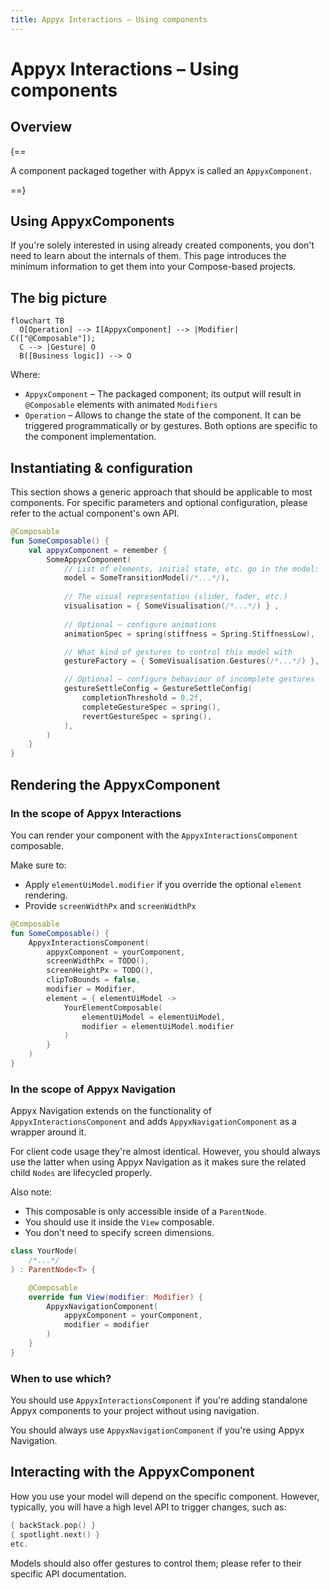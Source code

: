 ```yaml
---
title: Appyx Interactions – Using components
---
```


# Appyx Interactions – Using components

## Overview

{==

A component packaged together with Appyx is called an `AppyxComponent`. 

==}

## Using AppyxComponents

If you're solely interested in using already created components, you don't need to learn about the internals of them. This page introduces the minimum information to get them into your Compose-based projects.


## The big picture

``` mermaid
flowchart TB
  O[Operation] --> I[AppyxComponent] --> |Modifier| C(["@Composable"]);
  C --> |Gesture| O
  B([Business logic]) --> O
```

Where:

* `AppyxComponent` – The packaged component; its output will result in `@Composable` elements with animated `Modifiers`
* `Operation` – Allows to change the state of the component. It can be triggered programmatically or by gestures. Both options are specific to the component implementation.


## Instantiating & configuration

This section shows a generic approach that should be applicable to most components. For specific parameters and optional configuration, please refer to the actual component's own API.

```kotlin
@Composable
fun SomeComposable() {
    val appyxComponent = remember {
        SomeAppyxComponent(
            // List of elements, initial state, etc. go in the model:
            model = SomeTransitionModel(/*...*/),
            
            // The visual representation (slider, fader, etc.) 
            visualisation = { SomeVisualisation(/*...*/) } ,
            
            // Optional – configure animations
            animationSpec = spring(stiffness = Spring.StiffnessLow),

            // What kind of gestures to control this model with 
            gestureFactory = { SomeVisualisation.Gestures(/*...*/) },

            // Optional – configure behaviour of incomplete gestures
            gestureSettleConfig = GestureSettleConfig(
                completionThreshold = 0.2f,
                completeGestureSpec = spring(),
                revertGestureSpec = spring(),
            ),
        )
    }
}
```

## Rendering the AppyxComponent

### In the scope of Appyx Interactions 

You can render your component with the `AppyxInteractionsComponent` composable. 

Make sure to:

- Apply `elementUiModel.modifier` if you override the optional `element` rendering.
- Provide `screenWidthPx` and `screenWidthPx`

```kotlin
@Composable
fun SomeComposable() {
    AppyxInteractionsComponent(
        appyxComponent = yourComponent,
        screenWidthPx = TODO(),
        screenHeightPx = TODO(),
        clipToBounds = false,
        modifier = Modifier,
        element = { elementUiModel ->
            YourElementComposable(
                elementUiModel = elementUiModel,
                modifier = elementUiModel.modifier
            )
        }
    )
}
```

### In the scope of Appyx Navigation

Appyx Navigation extends on the functionality of `AppyxInteractionsComponent` and adds `AppyxNavigationComponent` as a wrapper around it. 

For client code usage they're almost identical. However, you should always use the latter when using Appyx Navigation as it makes sure the related child `Nodes` are lifecycled properly.

Also note:

- This composable is only accessible inside of a `ParentNode`.
- You should use it inside the `View` composable.
- You don't need to specify screen dimensions.


```kotlin
class YourNode(
    /*...*/
) : ParentNode<T> {

    @Composable
    override fun View(modifier: Modifier) {
        AppyxNavigationComponent(
            appyxComponent = yourComponent,
            modifier = modifier
        )   
    }
}
```

### When to use which?

You should use `AppyxInteractionsComponent` if you're adding standalone Appyx components to your project without using navigation.

You should always use `AppyxNavigationComponent` if you're using Appyx Navigation.



## Interacting with the AppyxComponent

How you use your model will depend on the specific component. However, typically, you will have a high level API to trigger changes, such as:

```kotlin
{ backStack.pop() }
{ spotlight.next() }
etc.
```

Models should also offer gestures to control them; please refer to their specific API documentation.
